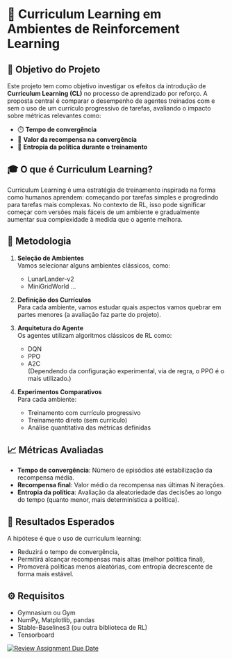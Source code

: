 # 🧠 Curriculum Learning em Ambientes de Reinforcement Learning

## 📌 Objetivo do Projeto

Este projeto tem como objetivo investigar os efeitos da introdução de **Curriculum Learning (CL)** no processo de aprendizado por reforço. A proposta central é comparar o desempenho de agentes treinados com e sem o uso de um currículo progressivo de tarefas, avaliando o impacto sobre métricas relevantes como:

- ⏱️ **Tempo de convergência**
- 🎯 **Valor da recompensa na convergência**
- 🎲 **Entropia da política durante o treinamento**

## 🎓 O que é Curriculum Learning?

Curriculum Learning é uma estratégia de treinamento inspirada na forma como humanos aprendem: começando por tarefas simples e progredindo para tarefas mais complexas. No contexto de RL, isso pode significar começar com versões mais fáceis de um ambiente e gradualmente aumentar sua complexidade à medida que o agente melhora.

## 🔬 Metodologia

1. **Seleção de Ambientes**  
   Vamos selecionar alguns ambientes clássicos, como:
    - LunarLander-v2
    - MiniGridWorld
    ...

2. **Definição dos Currículos**  
   Para cada ambiente, vamos estudar quais aspectos vamos quebrar em partes menores (a avaliação faz parte do projeto).

3. **Arquitetura do Agente**  
   Os agentes utilizam algoritmos clássicos de RL como:
   - DQN
   - PPO
   - A2C  
   (Dependendo da configuração experimental, via de regra, o PPO é o mais utilizado.)

4. **Experimentos Comparativos**  
   Para cada ambiente:
   - Treinamento com currículo progressivo
   - Treinamento direto (sem currículo)
   - Análise quantitativa das métricas definidas

## 📈 Métricas Avaliadas

- **Tempo de convergência**: Número de episódios até estabilização da recompensa média.
- **Recompensa final**: Valor médio da recompensa nas últimas N iterações.
- **Entropia da política**: Avaliação da aleatoriedade das decisões ao longo do tempo (quanto menor, mais determinística a política).

## 🧪 Resultados Esperados

A hipótese é que o uso de curriculum learning:
- Reduzirá o tempo de convergência,
- Permitirá alcançar recompensas mais altas (melhor política final),
- Promoverá políticas menos aleatórias, com entropia decrescente de forma mais estável.

## ⚙️ Requisitos

- Gymnasium ou Gym
- NumPy, Matplotlib, pandas
- Stable-Baselines3 (ou outra biblioteca de RL)
- Tensorboard


[![Review Assignment Due Date](https://classroom.github.com/assets/deadline-readme-button-22041afd0340ce965d47ae6ef1cefeee28c7c493a6346c4f15d667ab976d596c.svg)](https://classroom.github.com/a/bFrIHgJ3)
